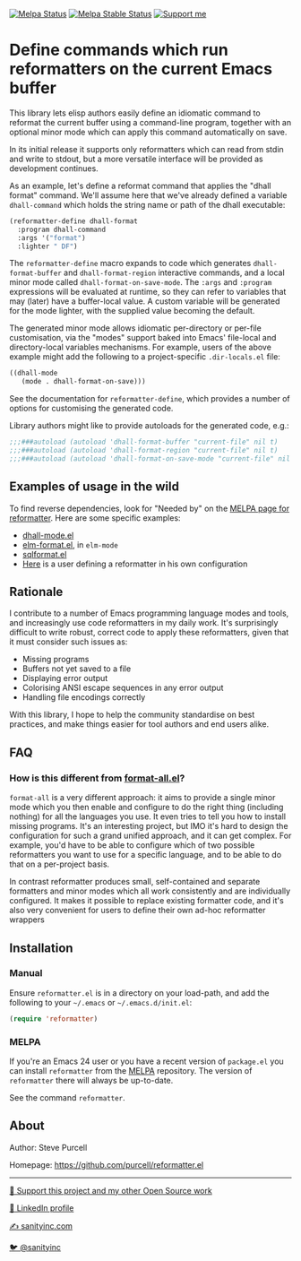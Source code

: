[![Melpa Status](http://melpa.org/packages/reformatter-badge.svg)](http://melpa.org/#/reformatter)
[![Melpa Stable Status](http://stable.melpa.org/packages/reformatter-badge.svg)](http://stable.melpa.org/#/reformatter)
<a href="https://www.patreon.com/sanityinc"><img alt="Support me" src="https://img.shields.io/badge/Support%20Me-%F0%9F%92%97-ff69b4.svg"></a>

# Define commands which run reformatters on the current Emacs buffer

This library lets elisp authors easily define an idiomatic command to
reformat the current buffer using a command-line program, together
with an optional minor mode which can apply this command automatically
on save.

In its initial release it supports only reformatters which can read
from stdin and write to stdout, but a more versatile interface will
be provided as development continues.

As an example, let's define a reformat command that applies the "dhall
format" command.  We'll assume here that we've already defined a
variable `dhall-command` which holds the string name or path of the
dhall executable:

```el
(reformatter-define dhall-format
  :program dhall-command
  :args '("format")
  :lighter " DF")
```

The `reformatter-define` macro expands to code which generates
`dhall-format-buffer` and `dhall-format-region` interactive commands,
and a local minor mode called `dhall-format-on-save-mode`. The `:args`
and `:program` expressions will be evaluated at runtime, so they can
refer to variables that may (later) have a buffer-local value. A
custom variable will be generated for the mode lighter, with the
supplied value becoming the default.

The generated minor mode allows idiomatic per-directory or per-file
customisation, via the "modes" support baked into Emacs' file-local
and directory-local variables mechanisms.  For example, users of the
above example might add the following to a project-specific
`.dir-locals.el` file:

```el
((dhall-mode
   (mode . dhall-format-on-save)))
```

See the documentation for `reformatter-define`, which provides a
number of options for customising the generated code.

Library authors might like to provide autoloads for the generated
code, e.g.:

```el
;;;###autoload (autoload 'dhall-format-buffer "current-file" nil t)
;;;###autoload (autoload 'dhall-format-region "current-file" nil t)
;;;###autoload (autoload 'dhall-format-on-save-mode "current-file" nil t)
```

## Examples of usage in the wild

To find reverse dependencies, look for "Needed by" on the [MELPA page
for reformatter](https://melpa.org/#/reformatter). Here are some
specific examples:

* [dhall-mode.el](https://github.com/psibi/dhall-mode/blob/master/dhall-mode.el)
* [elm-format.el](https://github.com/jcollard/elm-mode/blob/master/elm-format.el), in `elm-mode`
* [sqlformat.el](https://github.com/purcell/sqlformat/blob/master/sqlformat.el)
* [Here](https://github.com/manuel-uberti/.emacs.d/commit/464ef5744dc22eb6cdea73e524cd615872ad24c4) is a user defining a reformatter in his own configuration

## Rationale

I contribute to a number of Emacs programming language modes and
tools, and increasingly use code reformatters in my daily work.  It's
surprisingly difficult to write robust, correct code to apply these
reformatters, given that it must consider such issues as:

* Missing programs
* Buffers not yet saved to a file
* Displaying error output
* Colorising ANSI escape sequences in any error output
* Handling file encodings correctly

With this library, I hope to help the community standardise on best
practices, and make things easier for tool authors and end users
alike.

## FAQ

### How is this different from [format-all.el](https://github.com/lassik/emacs-format-all-the-code)?

`format-all` is a very different approach: it aims to provide a single
minor mode which you then enable and configure to do the right thing
(including nothing) for all the languages you use. It even tries to
tell you how to install missing programs. It's an interesting project,
but IMO it's hard to design the configuration for such a grand unified
approach, and it can get complex. For example, you'd have to be able
to configure which of two possible reformatters you want to use for a
specific language, and to be able to do that on a per-project basis.

In contrast reformatter produces small, self-contained and separate
formatters and minor modes which all work consistently and are
individually configured. It makes it possible to replace existing
formatter code, and it's also very convenient for users to define
their own ad-hoc reformatter wrappers

## Installation

### Manual

Ensure `reformatter.el` is in a directory on your load-path, and add
the following to your `~/.emacs` or `~/.emacs.d/init.el`:

``` lisp
(require 'reformatter)
```

### MELPA

If you're an Emacs 24 user or you have a recent version of
`package.el` you can install `reformatter` from the
[MELPA](http://melpa.org) repository. The version of
`reformatter` there will always be up-to-date.

See the command `reformatter`.

## About

Author: Steve Purcell <steve at sanityinc dot com>

Homepage: https://github.com/purcell/reformatter.el

<hr>

[💝 Support this project and my other Open Source work](https://www.patreon.com/sanityinc)

[💼 LinkedIn profile](https://uk.linkedin.com/in/stevepurcell)

[✍ sanityinc.com](https://www.sanityinc.com/)

[🐦 @sanityinc](https://twitter.com/sanityinc)
